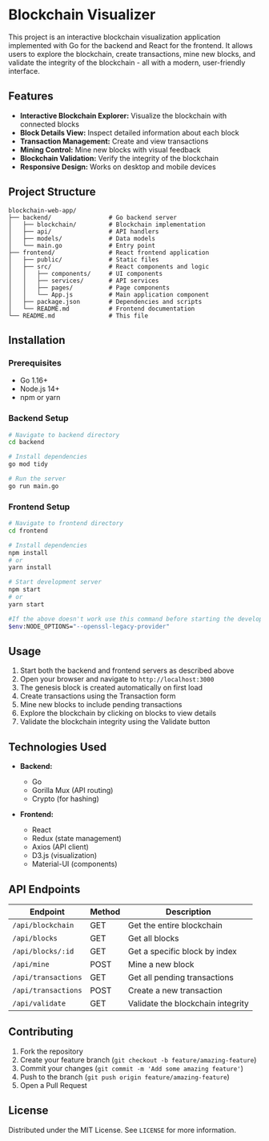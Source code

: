 # Blockchain Visualizer

This project is an interactive blockchain visualization application implemented with Go for the backend and React for the frontend. It allows users to explore the blockchain, create transactions, mine new blocks, and validate the integrity of the blockchain - all with a modern, user-friendly interface.

## Features

- **Interactive Blockchain Explorer:** Visualize the blockchain with connected blocks
- **Block Details View:** Inspect detailed information about each block
- **Transaction Management:** Create and view transactions
- **Mining Control:** Mine new blocks with visual feedback
- **Blockchain Validation:** Verify the integrity of the blockchain
- **Responsive Design:** Works on desktop and mobile devices

## Project Structure

```
blockchain-web-app/
├── backend/                # Go backend server
│   ├── blockchain/         # Blockchain implementation
│   ├── api/                # API handlers
│   ├── models/             # Data models
│   └── main.go             # Entry point
├── frontend/               # React frontend application
│   ├── public/             # Static files
│   ├── src/                # React components and logic
│   │   ├── components/     # UI components
│   │   ├── services/       # API services
│   │   ├── pages/          # Page components
│   │   └── App.js          # Main application component
│   ├── package.json        # Dependencies and scripts
│   └── README.md           # Frontend documentation
└── README.md               # This file
```

## Installation

### Prerequisites
- Go 1.16+
- Node.js 14+
- npm or yarn

### Backend Setup
```bash
# Navigate to backend directory
cd backend

# Install dependencies
go mod tidy

# Run the server
go run main.go
```

### Frontend Setup
```bash
# Navigate to frontend directory
cd frontend

# Install dependencies
npm install
# or
yarn install

# Start development server
npm start
# or
yarn start

#If the above doesn't work use this command before starting the development server
$env:NODE_OPTIONS="--openssl-legacy-provider"
```

## Usage

1. Start both the backend and frontend servers as described above
2. Open your browser and navigate to `http://localhost:3000`
3. The genesis block is created automatically on first load
4. Create transactions using the Transaction form
5. Mine new blocks to include pending transactions
6. Explore the blockchain by clicking on blocks to view details
7. Validate the blockchain integrity using the Validate button

## Technologies Used

- **Backend:**
  - Go
  - Gorilla Mux (API routing)
  - Crypto (for hashing)
  
- **Frontend:**
  - React
  - Redux (state management)
  - Axios (API client)
  - D3.js (visualization)
  - Material-UI (components)

## API Endpoints

| Endpoint | Method | Description |
|----------|--------|-------------|
| `/api/blockchain` | GET | Get the entire blockchain |
| `/api/blocks` | GET | Get all blocks |
| `/api/blocks/:id` | GET | Get a specific block by index |
| `/api/mine` | POST | Mine a new block |
| `/api/transactions` | GET | Get all pending transactions |
| `/api/transactions` | POST | Create a new transaction |
| `/api/validate` | GET | Validate the blockchain integrity |

## Contributing

1. Fork the repository
2. Create your feature branch (`git checkout -b feature/amazing-feature`)
3. Commit your changes (`git commit -m 'Add some amazing feature'`)
4. Push to the branch (`git push origin feature/amazing-feature`)
5. Open a Pull Request

## License

Distributed under the MIT License. See `LICENSE` for more information.

